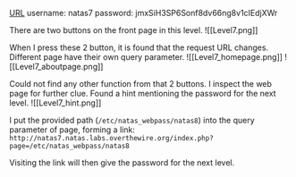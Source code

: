[URL](http://natas7.natas.labs.overthewire.org)
username: natas7
password: jmxSiH3SP6Sonf8dv66ng8v1cIEdjXWr

There are two buttons on the front page in this level.
![[Level7.png]]

When I press these 2 button, it is found that the request URL changes. Different page have their own query parameter.
![[Level7_homepage.png]]
![[Level7_aboutpage.png]]

Could not find any other function from that 2 buttons. I inspect the web page for further clue. Found a hint mentioning the password for the next level.
![[Level7_hint.png]]

I put the provided path (`/etc/natas_webpass/natas8`) into the query parameter of page, forming a link: `http://natas7.natas.labs.overthewire.org/index.php?page=/etc/natas_webpass/natas8`

Visiting the link will then give the password for the next level.